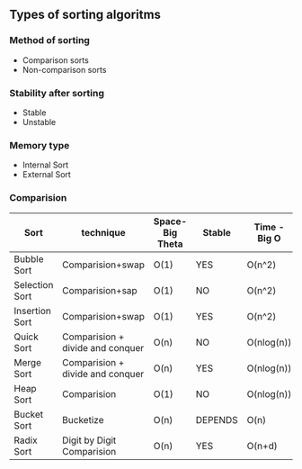 ## Types of sorting algoritms

### Method of sorting 
- Comparison sorts
- Non-comparison sorts

### Stability after sorting 
- Stable 
- Unstable

### Memory type
- Internal Sort  
- External Sort

### Comparision 

| Sort |technique|Space- Big Theta|Stable| Time - Big O | Time - Big Omega | Time - Big Theta |
|----|----|-----|--------|--------|------|---|
| Bubble Sort|Comparision+swap|O(1)|YES|O(n^2)|O(n)|O(n^2)|
| Selection Sort|Comparision+sap|O(1)|NO|O(n^2)|O(n^2)|O(n^2)|
| Insertion Sort|Comparision+swap|O(1)|YES|O(n^2)|O(n)|O(n^2)|
| Quick Sort|Comparision + divide and conquer |O(n)|NO|O(nlog(n))|O(n)|O(n^2|
| Merge Sort|Comparision + divide and conquer| O(n)|YES| O(nlog(n))|O(n))|O(nlog(n))|
| Heap Sort|Comparision|O(1)|NO|O(nlog(n))|O(nlog(n))|O(nlog(n))|
| Bucket Sort|Bucketize|O(n)|DEPENDS|O(n)|O(n)|O(n)|
| Radix Sort|Digit by Digit Comparision|O(n)|YES|O(n+d)|O(n)|O(n)|

